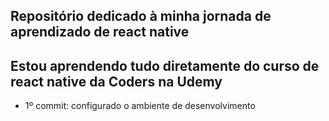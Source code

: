 ## Repositório dedicado à minha jornada de aprendizado de react native

## Estou aprendendo tudo diretamente do curso de react native da Coders na Udemy

- 1º commit: configurado o ambiente de desenvolvimento